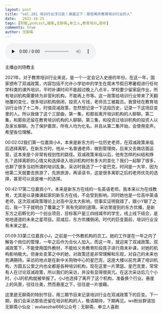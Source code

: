 ```yaml
---
layout: post
title: "vol.281 培训行业浮沉史丨悬崖之下：那些离开教育培训行业的人"
date:   2021-10-25 
tags: [转载,podcast,播客,无聊斋,单立人,教育培训,我听]
comments: true
author: 无聊斋
---
```


<audio id="audio" controls="" preload="none">
      <source id="mp3" src="https://dl.wlz.danlirencomedy.com/item/207_31563634_8372.m4a">
</audio>

主播@刘旸教主

2021年，对于教育培训行业来说，是一个一定会记入史册的年份。在这一年，国家颁布了双减政策，内容包括不允许小学初中的学生在周末节假日寒暑假进行任何学科类的课外培训，平时补课时间不能超过晚上八点半，学校要少留家庭作业，所有培训机构需要转为非营利机构，不能再上市等。这一政策给培训行业带来了天翻地覆的变化，很多培训机构倒闭，投资人亏钱，老师员工被裁员。我曾经在教育培训行业待了十二年，时值双减政策，忽然想记录一下这段历史，记录一下这场巨变里的人。所以我做了这个三部曲，第一集，和那些离开培训机构的人聊聊。第二集，和那些还留在教育培训机构的人聊聊。第三集，和投资过培训机构的投资人以及家长聊聊。为了保护嘉宾，所有人均为化名。并且从第二集开始，会使用变声。希望各位理解。

00:02:02我们第一位嘉宾小A，本来是新东方的一位历史老师，在双减政策来临后选择离职。在新东方时，他从一名普通老师，做到管理岗，后来又去做店面运营，这本来是个非常有规划性的路径。双减政策来临以后，他有怎样的纠结和挣扎？选择离职的心情又和选择进入培训机构时有多大的变化？我们一起聊了很多，也聊了很多当初所谓的培训乱象。采访时我选了一个星巴克，时间是一大早，因为他第二天就要去旅游了，先旅旅游，再读读书，这是很多离职之后的老师优先的选择，甚至可以说是唯一的选择。

00:42:17第二位嘉宾小Y，本来是新东方在线的一名英语老师。我本来以为在线教育，尤其是以录播课起家的新东方在线，不会受到影响。同时她也是一位高中英语老师，这次双减政策理论上对高中没太大影响，但事实证明我错了，跟小Y聊了之后，我一下子就明白了覆巢之下 焉有完卵的道理。采访里提到的东方优播，是新东方之前孵化的一个创业项目，目标客户是三四线城市的学生，线上线下结合，是地地道道的未来之星项目。双减后，东方优播倒闭。时代的巨变面前，培训行业没有未来之星。

01:09:33第三位嘉宾小J，之前是一个外教机构的员工。她的工作是在一年之内了解各个岗位的管理，一年之后作为合伙人加入。而这一年，就迎来了双减政策。双减政策下，不能使用国外教材，不能给义务教育阶段孩子进行周末补课，对她的机构影响极大。但身处变革之中的她，对政策还是非常理解和乐观，对自己的未来也充满期待。采访的地点是在新中关购物中心的星巴克，这座大楼以前充满了培训机构，方圆五公里之内也全都是各种培训机构，现在这里一片萧瑟。星巴克里，常常有人在讨论双减政策，所以我们的采访，并没有显得很突兀。在这次采访后几个小时，小J的机构就被举报了。小J也选择了离开了这个机构，准备换个行业。悬崖上的风景，往往壮美，然而悬崖之下，往往是一片狼藉。

这里是无聊斋的特别节目，用三期节目来记录培训行业在双减政策下的巨变。下一期，我们会采访那些还留在培训机构的人，敬请期待，下期再见。wx粉丝群请加无聊斋小仙女：wuliaozhai666公众号：无聊斋、单立人喜剧

